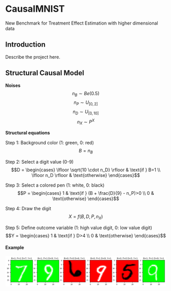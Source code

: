 # CausalMNIST
New Benchmark for Treatment Effect Estimation with higher dimensional data

## Introduction
Describe the project here.

## Structural Causal Model
**Noises**
$$n_B \sim Be(0.5)$$
$$n_P \sim U_{[0,2]}$$
$$n_D \sim U_{[0,10]}$$
$$n_X \sim P^X$$

**Structural equations**

Step 1: Background color (1: green, 0: red)
$$B = n_B$$

Step 2: Select a digit value (0-9)
$$D = \begin{cases}
\lfloor \sqrt{10 \cdot n_D} \rfloor & \text{if } B=1 \\
\lfloor n_D \rfloor & \text{otherwise}
\end{cases}$$

Step 3: Select a colored pen (1: white, 0: black)
$$P = \begin{cases} 
1 & \text{if } (B + \frac{D}{9} - n_P)>0 \\
0 &  \text{otherwise}
\end{cases}$$

Step 4: Draw the digit
$$X = f(B, D, P, n_X)$$

Step 5: Define outcome variable (1: high value digit, 0: low value digit)
$$Y = \begin{cases} 
1 & \text{if } D>4 \\
0 &  \text{otherwise}
\end{cases}$$

#### Example
![Example Image](./results/CausalMNIST/biased/example.png)

